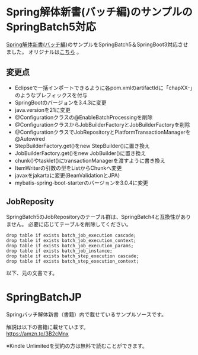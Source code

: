 # Spring解体新書(バッチ編)のサンプルのSpringBatch5対応

[Spring解体新書(バッチ編)](https://amzn.to/3B2cMnx)のサンプルをSpringBatch5＆SpringBoot3対応させました。
オリジナルは[こちら](https://github.com/TatsuyaTamura/SpringBatchJP) 。


## 変更点

- Eclipseで一括インポートできるように各pom.xmlのartifactIdに「chapXX-」のようなプレフィックスを付与
- SpringBootのバージョンを3.4.3に変更
- java.versionを21に変更
- @Configurationクラスの@EnableBatchProcessingを削除
- @ConfigurationクラスからJobBuilderFactoryとJobBuilderFactoryを削除
- @ConfigurationクラスでJobRepositoryとPlatformTransactionManagerを@Autowired
- StepBuilderFactory.get()をnew StepBuilder()に置き換え
- JobBuilderFactory.get()をnew JobBuilder()に置き換え
- chunk()やtasklet()にtransactionManagerを渡すように書き換え
- ItemWriterの引数の型をListからChunkへ変更
- javaxをjakartaに変更(BeanValidationとJPA)
- mybatis-spring-boot-starterのバージョンを3.0.4に変更

## JobReposity

SpringBatch5のJobRepositoryのテーブル群は、SpringBatch4と互換性がありません。
必要に応じてテーブルを削除してください。

``` :sql
drop table if exists batch_job_execution cascade;
drop table if exists batch_job_execution_context;
drop table if exists batch_job_execution_params;
drop table if exists batch_job_instance;
drop table if exists batch_step_execution cascade;
drop table if exists batch_step_execution_context;
```


以下、元の文書です。

# SpringBatchJP
Springバッチ解体新書（書籍）内で載せているサンプルソースです。<br>

解説は以下の書籍に載せています。<br>
https://amzn.to/3B2cMnx

※Kindle Unlimitedを契約の方は無料で読むことができます。
